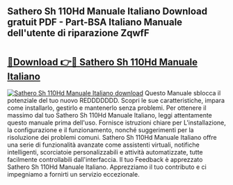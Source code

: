 ## Sathero Sh 110Hd Manuale Italiano Download gratuit PDF - Part-BSA Italiano Manuale dell'utente di riparazione ZqwfF

# <h2><a href="http://dffxtj.blite.top/?on=Sathero+Sh+110Hd+Manuale+Italiano">🔗Download 👉🔴 Sathero Sh 110Hd Manuale Italiano</a></h2>

[![Sathero Sh 110Hd Manuale Italiano download](https://i.imgur.com/lujVjoI.png)](http://dffxtj.blite.top/?on=Sathero+Sh+110Hd+Manuale+Italiano)
Questo Manuale sblocca il potenziale del tuo nuovo REDDDDDDD. Scopri le sue caratteristiche, impara come installarlo, gestirlo e mantenerlo senza problemi. Per ottenere il massimo dal tuo Sathero Sh 110Hd Manuale Italiano, leggi attentamente questo manuale prima dell'uso. Fornisce istruzioni chiare per L'installazione, la configurazione e il funzionamento, nonché suggerimenti per la risoluzione dei problemi comuni. Sathero Sh 110Hd Manuale Italiano offre una serie di funzionalità avanzate come assistenti virtuali, notifiche intelligenti, scorciatoie personalizzabili e attività automatizzate, tutte facilmente controllabili dall'interfaccia. Il tuo Feedback è apprezzato Sathero Sh 110Hd Manuale Italiano. Apprezziamo il tuo contributo e ci impegniamo a fornirti un servizio eccezionale.
